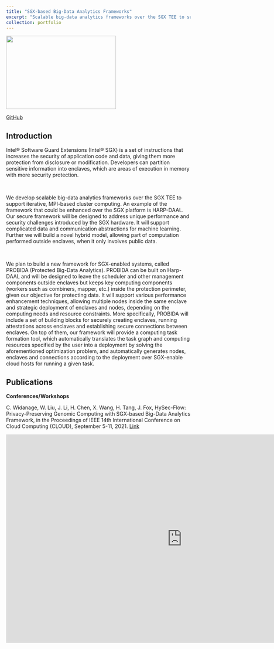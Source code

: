 ```yaml
---
title: "SGX-based Big-Data Analytics Frameworks"
excerpt: "Scalable big-data analytics frameworks over the SGX TEE to support iterative, MPI-based cluster computing<br/><img src='/JudyFox/images/SGX.png' width='300' height='200'>"
collection: portfolio
---
```


<img src='/JudyFox/images/SGX.png' width='300' height='200'>

[GitHub](https://github.com/Data-ScienceHub/HySec-Flow)

## Introduction

Intel® Software Guard Extensions (Intel® SGX) is a set of instructions that increases the security of application code and data, giving them more protection from disclosure or modification. Developers can partition sensitive information into enclaves, which are areas of execution in memory with more security protection.

​

We develop scalable big-data analytics frameworks over the SGX TEE to support iterative, MPI-based cluster computing. An example of the framework that could be enhanced over the SGX platform is HARP-DAAL. Our secure framework will be designed to address unique performance and security challenges introduced by the SGX hardware. It will support complicated data and communication abstractions for machine learning. Further we will build a novel hybrid model, allowing part of computation performed outside enclaves, when it only involves public data.

​

We plan to build a new framework for SGX-enabled systems, called PROBIDA (Protected Big-Data Analytics). PROBIDA can be built on Harp-DAAL and will be designed to leave the scheduler and other management components outside enclaves but keeps key computing components (workers such as combiners, mapper, etc.) inside the protection perimeter, given our objective for protecting data. It will support various performance enhancement techniques, allowing multiple nodes inside the same enclave and strategic deployment of enclaves and nodes, depending on the computing needs and resource constraints. More specifically, PROBIDA will include a set of building blocks for securely creating enclaves, running attestations across enclaves and establishing secure connections between enclaves. On top of them, our framework will provide a computing task formation tool, which automatically translates the task graph and computing resources specified by the user into a deployment by solving the aforementioned optimization problem, and automatically generates nodes, enclaves and connections according to the deployment over SGX-enable cloud hosts for running a given task.

## Publications

**Conferences/Workshops** 

C. Widanage, W. Liu, J. Li, H. Chen, X. Wang, H. Tang, J. Fox, HySec-Flow: Privacy-Preserving Genomic Computing with SGX-based Big-Data Analytics Framework, in the Proceedings of IEEE 14th International Conference on Cloud Computing (CLOUD), September 5-11, 2021. [Link](https://12d5b035-1d29-4346-a54b-4563c7f1da9e.filesusr.com/ugd/078a65_dd262fda0ebf4c6a9976e2f62c9a5056.pdf)

<iframe 
src="https://docs.google.com/presentation/d/e/2PACX-1vQIbq-sPt9LgNye1wYNFA4FNg2K7mzLzK3P0Oc_sRt_MHXevQCFisJIEbsk35cSbw/embed?start=true&loop=false&delayms=3000"
    frameborder="0"
    width="960"
    height="569"
    allowfullscreen="true"
    mozallowfullscreen="true"
    webkitallowfullscreen="true">
  </iframe>